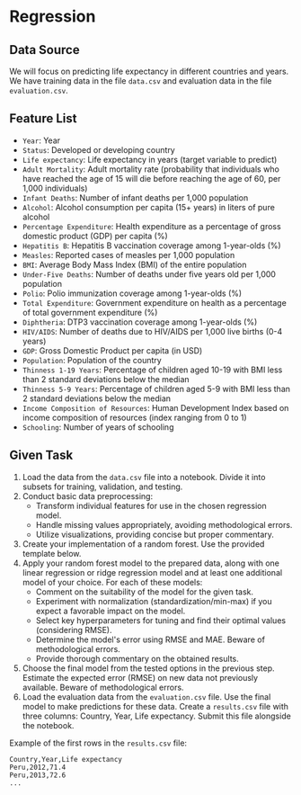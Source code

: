 # Regression

## Data Source
We will focus on predicting life expectancy in different countries and years. We have training data in the file `data.csv` and evaluation data in the file `evaluation.csv`.

## Feature List
- `Year`: Year
- `Status`: Developed or developing country
- `Life expectancy`: Life expectancy in years (target variable to predict)
- `Adult Mortality`: Adult mortality rate (probability that individuals who have reached the age of 15 will die before reaching the age of 60, per 1,000 individuals)
- `Infant Deaths`: Number of infant deaths per 1,000 population
- `Alcohol`: Alcohol consumption per capita (15+ years) in liters of pure alcohol
- `Percentage Expenditure`: Health expenditure as a percentage of gross domestic product (GDP) per capita (%)
- `Hepatitis B`: Hepatitis B vaccination coverage among 1-year-olds (%)
- `Measles`: Reported cases of measles per 1,000 population
- `BMI`: Average Body Mass Index (BMI) of the entire population
- `Under-Five Deaths`: Number of deaths under five years old per 1,000 population
- `Polio`: Polio immunization coverage among 1-year-olds (%)
- `Total Expenditure`: Government expenditure on health as a percentage of total government expenditure (%)
- `Diphtheria`: DTP3 vaccination coverage among 1-year-olds (%)
- `HIV/AIDS`: Number of deaths due to HIV/AIDS per 1,000 live births (0-4 years)
- `GDP`: Gross Domestic Product per capita (in USD)
- `Population`: Population of the country
- `Thinness 1-19 Years`: Percentage of children aged 10-19 with BMI less than 2 standard deviations below the median
- `Thinness 5-9 Years`: Percentage of children aged 5-9 with BMI less than 2 standard deviations below the median
- `Income Composition of Resources`: Human Development Index based on income composition of resources (index ranging from 0 to 1)
- `Schooling`: Number of years of schooling


## Given Task

1. Load the data from the `data.csv` file into a notebook. Divide it into subsets for training, validation, and testing.
2. Conduct basic data preprocessing:
   - Transform individual features for use in the chosen regression model.
   - Handle missing values appropriately, avoiding methodological errors.
   - Utilize visualizations, providing concise but proper commentary.
3. Create your implementation of a random forest. Use the provided template below.
4. Apply your random forest model to the prepared data, along with one linear regression or ridge regression model and at least one additional model of your choice. For each of these models:
   - Comment on the suitability of the model for the given task.
   - Experiment with normalization (standardization/min-max) if you expect a favorable impact on the model.
   - Select key hyperparameters for tuning and find their optimal values (considering RMSE).
   - Determine the model's error using RMSE and MAE. Beware of methodological errors.
   - Provide thorough commentary on the obtained results.
5. Choose the final model from the tested options in the previous step. Estimate the expected error (RMSE) on new data not previously available. Beware of methodological errors.
6. Load the evaluation data from the `evaluation.csv` file. Use the final model to make predictions for these data. Create a `results.csv` file with three columns: Country, Year, Life expectancy. Submit this file alongside the notebook.

Example of the first rows in the `results.csv` file:
```
Country,Year,Life expectancy
Peru,2012,71.4
Peru,2013,72.6
...
```